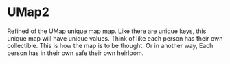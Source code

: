 # UMap2
Refined of the UMap unique map map. Like there are unique keys, this unique map will have unique values. Think of like each person has their own collectible. This is how the map is to be thought. Or in another way, Each person has in their own safe their own heirloom.
